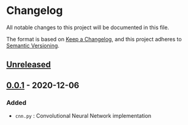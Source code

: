 # Changelog
All notable changes to this project will be documented in this file.

The format is based on [Keep a Changelog](https://keepachangelog.com/en/1.0.0/),
and this project adheres to [Semantic Versioning](https://semver.org/spec/v2.0.0.html).

## [Unreleased]

## [0.0.1] - 2020-12-06
### Added
- `cnn.py` : Convolutional Neural Network implementation

[Unreleased]: https://github.com/filippoguerranti/handwritten_long_numbers_recognition/compare/v1.0.0...HEAD
[0.0.1]: https://github.com/olivierlacan/keep-a-changelog/releases/tag/v0.0.1
